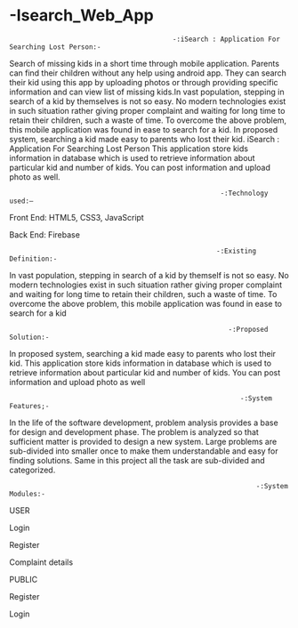 # -Isearch_Web_App
                                             -:iSearch : Application For Searching Lost Person:-


Search of missing kids in a short time through mobile application. Parents can find their children without any help using android app. They can search their kid using this app by uploading photos or through providing specific information and can view list of missing kids.In vast population, stepping in search of a kid by themselves is not so easy. No modern technologies exist in such situation rather giving proper complaint and waiting for long time to retain their children, such a waste of time. To overcome the above problem, this mobile application was found in ease to search for a kid. In proposed system, searching a kid made easy to parents who lost their kid. iSearch : Application For Searching Lost Person This application store kids information in database which is used to retrieve information about particular kid and number of kids. You can post information and upload photo as well.
                                                         
                                                         
                                                         -:Technology used:–
Front End: HTML5, CSS3, JavaScript


Back End: Firebase

                                                        -:Existing Definition:-
In vast population, stepping in search of a kid by themself is not so easy. No modern technologies exist in such situation rather giving proper complaint and waiting for long time to retain their children, such a waste of time. To overcome the above problem, this mobile application was found in ease to search for a kid

                                                           -:Proposed Solution:-
In proposed system, searching a kid made easy to parents who lost their kid. This application store kids information in database which is used to retrieve information about particular kid and number of kids. You can post information and upload photo as well

                                                              -:System Features;-
In the life of the software development, problem analysis provides a base for design and development phase. The problem is analyzed so that sufficient matter is provided to design a new system. Large problems are sub-divided into smaller once to make them understandable and easy for finding solutions. Same in this project all the task are sub-divided and categorized.

                                                                  -:System Modules:-

USER

Login

Register

Complaint details

PUBLIC

Register

Login
